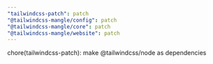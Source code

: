 ```yaml
---
"tailwindcss-patch": patch
"@tailwindcss-mangle/config": patch
"@tailwindcss-mangle/core": patch
"@tailwindcss-mangle/website": patch
---
```


chore(tailwindcss-patch): make @tailwindcss/node as dependencies
